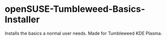 # openSUSE-Tumbleweed-Basics-Installer
Installs the basics a normal user needs. Made for Tumbleweed KDE Plasma.
